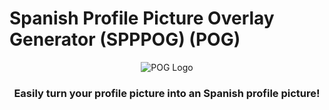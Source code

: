# Spanish Profile Picture Overlay Generator (SPPPOG) (POG)
<p align="center">
  <img alt="POG Logo" src="https://i.imgur.com/Wbux39A.png">
</p>

<h3 align="center">
<b>
Easily turn your profile picture into an Spanish profile picture!
</b>
</h3>

<br>
